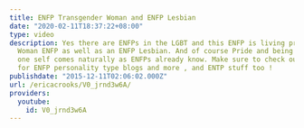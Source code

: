 ```yaml
---
title: ENFP Transgender Woman and ENFP Lesbian
date: "2020-02-11T18:37:22+08:00"
type: video
description: Yes there are ENFPs in the LGBT and this ENFP is living proof . Trans
  Woman ENFP as well as an ENFP Lesbian. And of course Pride and being Proud to be
  one self comes naturally as ENFPs already know. Make sure to check out officialericcrooks.com
  for ENFP personality type blogs and more , and ENTP stuff too !
publishdate: "2015-12-11T02:06:02.000Z"
url: /ericacrooks/V0_jrnd3w6A/
providers:
  youtube:
    id: V0_jrnd3w6A
---
```

